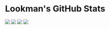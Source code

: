 # Lookman's GitHub Stats

![](http://profile-stats-eosin.vercel.app/api/cards/profile-details?username=Lookman-olowo&theme=nord_dark)
![](http://profile-stats-eosin.vercel.app/api/cards/repos-per-language?username=Lookman-olowo&theme=nord_dark)
![](http://profile-stats-eosin.vercel.app//api/cards/stats?username=Lookman-olowo&theme=nord_dark)
![](http://profile-stats-eosin.vercel.app/api/cards/productive-time?username=Lookman-olowo&theme=nord_dark&utcOffset=-6)

<br>
<img src="https://komarev.com/ghpvc/?username=lookman-olowo&abbreviated=true&color=ffffff" width="1" alt="Profile views counter" />

